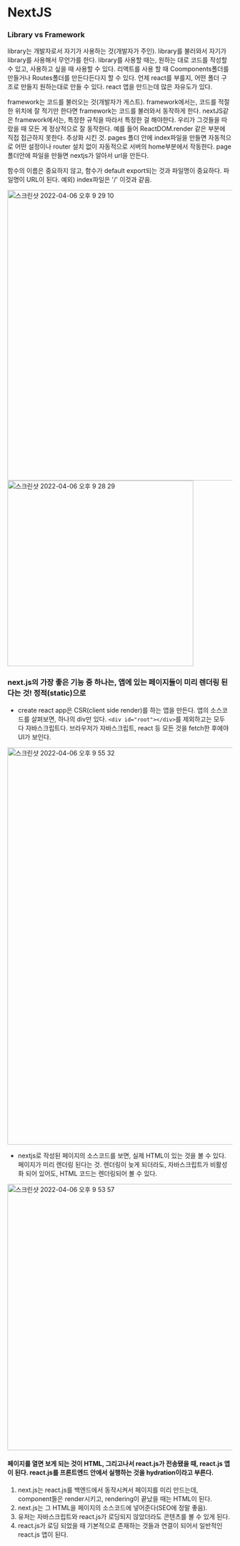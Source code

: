 # NextJS
### Library vs Framework
library는 개발자로서 자기가 사용하는 것(개발자가 주인). library를 불러와서 자기가 library를 사용해서 무언가를 한다. library를 사용할 때는, 원하는 대로 코드를 작성할 수 있고, 사용하고 싶을 때 사용할 수 있다. 리액트를 사용 할 때 Coomponents폴더를 만들거나 Routes폴더를 만든다든다지 할 수 있다. 언제 react를 부를지, 어떤 폴더 구조로 만들지 원하는대로 만들 수 있다. react 앱을 만드는데 많은 자유도가 있다.     

framework는 코드를 불러오는 것(개발자가 게스트). framework에서는, 코드를 적절한 위치에 잘 적기만 한다면 framework는 코드를 불러와서 동작하게 한다. nextJS같은 framework에서는, 특정한 규칙을 따라서 특정한 걸 해야한다. 우리가 그것들을 따랐을 때 모든 게 정상적으로 잘 동작한다. 예를 들어 ReactDOM.render 같은 부분에 직접 접근하지 못한다. 추상화 시킨 것. pages 폴더 안에 index파일을 만들면 자동적으로 어떤 설정이나 router 설치 없이 자동적으로 서버의 home부분에서 작동한다. page폴더안에 파일을 만들면 nextjs가 알아서 url을 만든다.    

함수의 이름은 중요하지 않고, 함수가 default export되는 것과 파일명이 중요하다. 파일명이 URL이 된다. 예외) index파일은 '/' 이것과 같음.

<img width="651" alt="스크린샷 2022-04-06 오후 9 29 10" src="https://user-images.githubusercontent.com/84711115/161974646-055309af-19f8-472d-89f0-d091616959f8.png">
<img width="416" alt="스크린샷 2022-04-06 오후 9 28 29" src="https://user-images.githubusercontent.com/84711115/161974557-2ee1937c-28d5-4057-ae09-c2ed98edeaf9.png">

### next.js의 가장 좋은 기능 중 하나는, 앱에 있는 페이지들이 미리 렌더링 된다는 것! 정적(static)으로
- create react app은 CSR(client side render)를 하는 앱을 만든다. 앱의 소스코드를 살펴보면, 하나의 div만 있다. ```<div id="root"></div>```를 제외하고는 모두 다 자바스크립트다. 브라우저가 자바스크립트, react 등 모든 것을 fetch한 후에야 UI가 보인다.
<img width="890" alt="스크린샷 2022-04-06 오후 9 55 32" src="https://user-images.githubusercontent.com/84711115/161979418-91d3246d-035e-487e-938c-688f114954b1.png">
        
              
- nextjs로 작성된 페이지의 소스코드를 보면, 실제 HTML이 있는 것을 볼 수 있다. 페이지가 미리 렌더링 된다는 것. 렌더링이 늦게 되더라도, 자바스크립트가 비활성화 되어 있어도, HTML 코드는 렌더링되어 볼 수 있다.
          
<img width="597" alt="스크린샷 2022-04-06 오후 9 53 57" src="https://user-images.githubusercontent.com/84711115/161979268-53f4bac5-3649-4388-b08b-d5fc554268c1.png">

#### 페이지를 열면 보게 되는 것이 HTML, 그리고나서 react.js가 전송됐을 때, react.js 앱이 된다. react.js를 프론트엔드 안에서 실행하는 것을 hydration이라고 부른다.
1. next.js는 react.js를 백엔드에서 동작시켜서 페이지를 미리 만드는데, component들은 render시키고, rendering이 끝났을 때는 HTML이 된다.
2. next.js는 그 HTML을 페이지의 소스코드에 넣어준다(SEO에 정말 좋음).
3. 유저는 자바스크립트와 react.js가 로딩되지 않았더라도 콘텐츠를 볼 수 있게 된다.
4. react.js가 로딩 되었을 때 기본적으로 존재하는 것들과 연결이 되어서 일반적인 react.js 앱이 된다.
